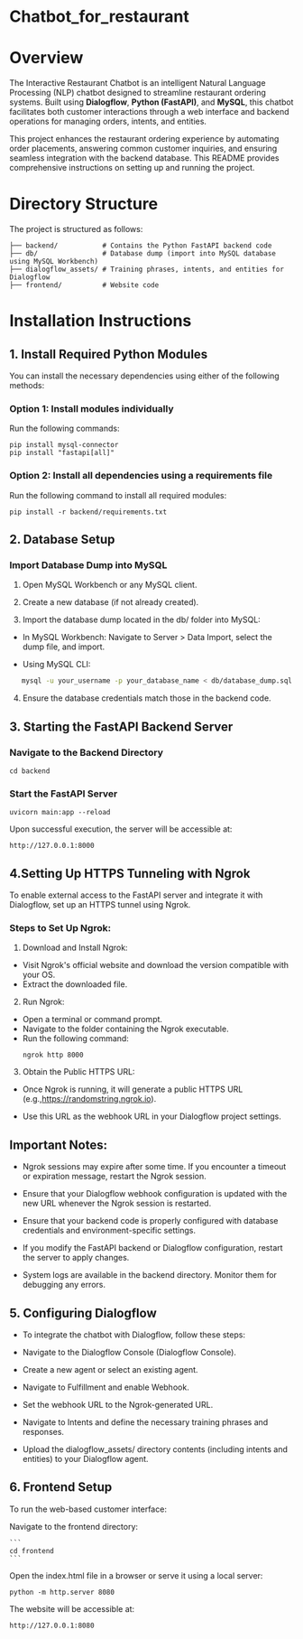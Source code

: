 # Chatbot_for_restaurant
# Overview
The Interactive Restaurant Chatbot is an intelligent Natural Language Processing (NLP) chatbot designed to streamline restaurant ordering systems. Built using **Dialogflow**, **Python (FastAPI)**, and **MySQL**, this chatbot facilitates both customer interactions through a web interface and backend operations for managing orders, intents, and entities.

This project enhances the restaurant ordering experience by automating order placements, answering common customer inquiries, and ensuring seamless integration with the backend database. This README provides comprehensive instructions on setting up and running the project.
# Directory Structure

The project is structured as follows:

    ├── backend/           # Contains the Python FastAPI backend code
    ├── db/                # Database dump (import into MySQL database using MySQL Workbench)
    ├── dialogflow_assets/ # Training phrases, intents, and entities for Dialogflow
    ├── frontend/          # Website code

# Installation Instructions

## 1. Install Required Python Modules
   
You can install the necessary dependencies using either of the following methods:

### Option 1: Install modules individually

Run the following commands:

    pip install mysql-connector
    pip install "fastapi[all]"

### Option 2: Install all dependencies using a requirements file

Run the following command to install all required modules:

    pip install -r backend/requirements.txt

## 2. Database Setup
   
### Import Database Dump into MySQL

  1.  Open MySQL Workbench or any MySQL client.
  
  2.  Create a new database (if not already created).
  
  3.  Import the database dump located in the db/ folder into MySQL:
  
   - In MySQL Workbench: Navigate to Server > Data Import, select the dump file, and import.

   - Using MySQL CLI:
   ```bash
      mysql -u your_username -p your_database_name < db/database_dump.sql
  ```
     
  4.  Ensure the database credentials match those in the backend code.

## 3. Starting the FastAPI Backend Server
### Navigate to the Backend Directory
    cd backend
### Start the FastAPI Server
    uvicorn main:app --reload
    
  Upon successful execution, the server will be accessible at:

    http://127.0.0.1:8000

## 4.Setting Up HTTPS Tunneling with Ngrok
To enable external access to the FastAPI server and integrate it with Dialogflow, set up an HTTPS tunnel using Ngrok.
### Steps to Set Up Ngrok:
1.  Download and Install Ngrok:
  - Visit Ngrok's official website and download the version compatible with your OS.
  - Extract the downloaded file.
    
2.  Run Ngrok:
  - Open a terminal or command prompt.
  - Navigate to the folder containing the Ngrok executable.
  - Run the following command:
    ```
    ngrok http 8000
    ```
3.  Obtain the Public HTTPS URL:

  - Once Ngrok is running, it will generate a public HTTPS URL (e.g.,https://randomstring.ngrok.io).

  - Use this URL as the webhook URL in your Dialogflow project settings.

## Important Notes:
  - Ngrok sessions may expire after some time. If you encounter a timeout or expiration message, restart the Ngrok session.

  - Ensure that your Dialogflow webhook configuration is updated with the new URL whenever the Ngrok session is restarted.
    
  - Ensure that your backend code is properly configured with database credentials and environment-specific settings.

  - If you modify the FastAPI backend or Dialogflow configuration, restart the server to apply changes.

  - System logs are available in the backend directory. Monitor them for debugging any errors.

## 5.  Configuring Dialogflow
  - To integrate the chatbot with Dialogflow, follow these steps:

  - Navigate to the Dialogflow Console (Dialogflow Console).

  - Create a new agent or select an existing agent.

  - Navigate to Fulfillment and enable Webhook.

  - Set the webhook URL to the Ngrok-generated URL.

  - Navigate to Intents and define the necessary training phrases and responses.

  - Upload the dialogflow_assets/ directory contents (including intents and entities) to your Dialogflow agent.

## 6. Frontend Setup

To run the web-based customer interface:

Navigate to the frontend directory:

    ```
    cd frontend
    ```
Open the index.html file in a browser or serve it using a local server:
```
python -m http.server 8080
```
The website will be accessible at:
```
http://127.0.0.1:8080
```



